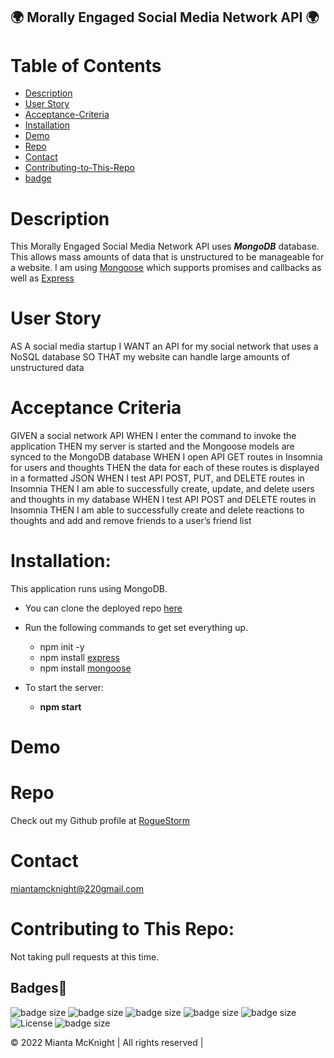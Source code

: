 ## 🌍 Morally Engaged Social Media Network API 🌍

# Table of Contents
- [Description](#description)
- [User Story](#user-story)
- [Acceptance-Criteria](#acceptance-criteria)
- [Installation](#installation)
- [Demo](#demo)
- [Repo](#repo)
- [Contact](#contact)
- [Contributing-to-This-Repo](#contributing-to-this-repo)
- [badge](#badges)

# Description
This Morally Engaged Social Media Network API uses **_MongoDB_** database. This allows mass amounts of data that is unstructured to be manageable for a website. I am using [Mongoose](https://www.npmjs.com/package/mongoose) which supports promises and callbacks as well as [Express](https://www.npmjs.com/package/express)   

# User Story
AS A social media startup
I WANT an API for my social network that uses a NoSQL database
SO THAT my website can handle large amounts of unstructured data

# Acceptance Criteria 
GIVEN a social network API
WHEN I enter the command to invoke the application
THEN my server is started and the Mongoose models are synced to the MongoDB database
WHEN I open API GET routes in Insomnia for users and thoughts
THEN the data for each of these routes is displayed in a formatted JSON
WHEN I test API POST, PUT, and DELETE routes in Insomnia
THEN I am able to successfully create, update, and delete users and thoughts in my database
WHEN I test API POST and DELETE routes in Insomnia
THEN I am able to successfully create and delete reactions to thoughts and add and remove friends to a user’s friend list

# Installation:
This application runs using MongoDB. 
- You can clone the deployed repo [here](https://github.com/RogueStorm7/Morally-Engaged-Social-Media-Network-API.git)

- Run the following commands to get set everything up.
    -   npm init -y
    - npm install [express](https://www.npmjs.com/package/express)
    - npm install [mongoose](https://www.npmjs.com/package/mongoose)

- To start the server:
    - **npm start**




# Demo


# Repo
Check out my Github profile at [RogueStorm](https://github.com/RogueStorm7/Morally-Engaged-Social-Media-Network-API.git)


# Contact
[miantamcknight@220gmail.com](https://miantamcknight220@gmail.com)

# Contributing to This Repo: 
Not taking pull requests at this time.


## Badges📖
![badge size](https://img.shields.io/badge/Database-MongoDB-yellow?style=flat-square&logo=mongoDB)
![badge size](https://img.shields.io/badge/npm%20package-mongoose-cyan?style=flat-square&logo=npm) 
![badge size](https://img.shields.io/badge/npm%20package-insomnia-%3CCOLOR%3E?style=flat-square&logo=npm)
![badge size](https://img.shields.io/badge/npm%20package-express-orange?style=flat-square&logo=npm) 
![badge size](https://img.shields.io/badge/Made%20for-VSCode-1f425f.svg)
![License](https://img.shields.io/badge/License-ISC-blue)
![badge size](https://img.shields.io/badge/GitHub-100000?style=for-the-badge&logo=github&logoColor=white)



&copy; 2022 Mianta McKnight  | All rights reserved | 
